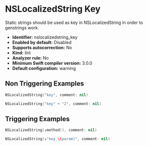 # NSLocalizedString Key

Static strings should be used as key in NSLocalizedString in order to genstrings work.

* **Identifier:** nslocalizedstring_key
* **Enabled by default:** Disabled
* **Supports autocorrection:** No
* **Kind:** lint
* **Analyzer rule:** No
* **Minimum Swift compiler version:** 3.0.0
* **Default configuration:** warning

## Non Triggering Examples

```swift
NSLocalizedString("key", comment: nil)
```

```swift
NSLocalizedString("key" + "2", comment: nil)
```

## Triggering Examples

```swift
NSLocalizedString(↓method(), comment: nil)
```

```swift
NSLocalizedString(↓"key_\(param)", comment: nil)
```